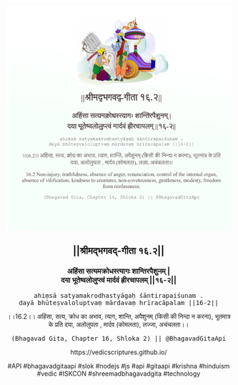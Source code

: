 <img src="../../asset/BG_16_2.png"/>
<center><h2>||श्रीमद्‍भगवद्‍-गीता १६.२||</h2>
<h3>अहिंसा सत्यमक्रोधस्त्यागः शान्तिरपैशुनम् |<br/>दया भूतेष्वलोलुप्त्वं मार्दवं ह्रीरचापलम् ||१६-२||</h3>
<pre>ahiṃsā satyamakrodhastyāgaḥ śāntirapaiśunam .<br/>dayā bhūteṣvaloluptvaṃ mārdavaṃ hrīracāpalam ||16-2||</pre>
<p>।।16.2।। अहिंसा, सत्य, क्रोध का अभाव, त्याग, शान्ति, अपैशुनम् (किसी की निन्दा न करना), भूतमात्र के प्रति दया, अलोलुपता , मार्दव (कोमलता), लज्जा, अचंचलता।।</p>
<pre>(Bhagavad Gita, Chapter 16, Shloka 2) || @BhagavadGitaApi</pre><p>https://vedicscriptures.github.io/</p><p>#API #bhagavadgitaapi #slok #nodejs #js #api #gitaapi #krishna #hinduism #vedic #ISKCON #shreemadbhagavadgita #technology</p></center>